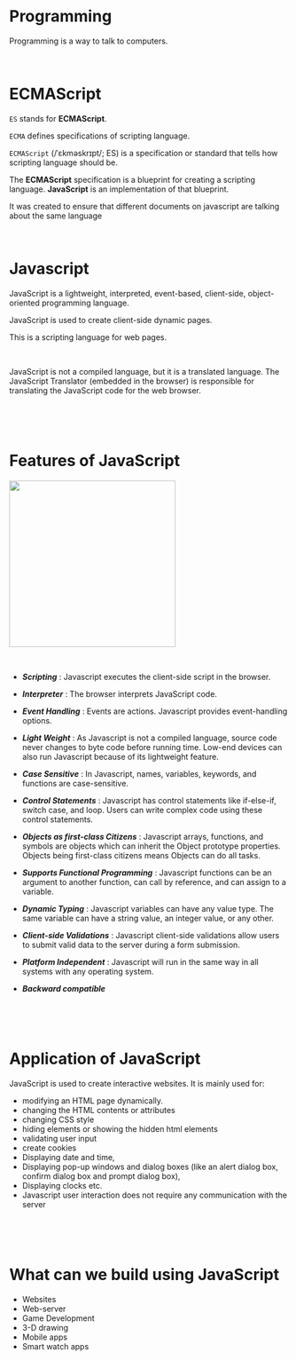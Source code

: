 # Programming

Programming is a way to talk to computers.

&nbsp;

# ECMAScript

`ES` stands for **ECMAScript**.

`ECMA` defines specifications of scripting language.

`ECMAScript` (/ˈɛkməskrɪpt/; ES) is a specification or standard that tells how scripting language should be.

The **ECMAScript** specification is a blueprint for creating a scripting language.
**JavaScript** is an implementation of that blueprint.

It was created to ensure that different documents on javascript are talking about the same language

&nbsp;

# Javascript

JavaScript is a lightweight, interpreted, event-based, client-side, object-oriented programming language.

JavaScript is used to create client-side dynamic pages.

This is a scripting language for web pages.

&nbsp;

JavaScript is not a compiled language, but it is a translated language. The JavaScript Translator (embedded in the browser) is responsible for translating the JavaScript code for the web browser.

&nbsp;

&nbsp;

# Features of JavaScript

<img src="../assets/features-of-js.png" height=300px>

&nbsp;

- **_Scripting_** : Javascript executes the client-side script in the browser.

- **_Interpreter_** : The browser interprets JavaScript code.

- **_Event Handling_** : Events are actions. Javascript provides event-handling options.

- **_Light Weight_** : As Javascript is not a compiled language, source code never changes to byte code before running time. Low-end devices can also run Javascript because of its lightweight feature.

- **_Case Sensitive_** : In Javascript, names, variables, keywords, and functions are case-sensitive.

- **_Control Statements_** : Javascript has control statements like if-else-if, switch case, and loop. Users can write complex code using these control statements.

* **_Objects as first-class Citizens_** : Javascript arrays, functions, and symbols are objects which can inherit the Object prototype properties. Objects being first-class citizens means Objects can do all tasks.

* **_Supports Functional Programming_** : Javascript functions can be an argument to another function, can call by reference, and can assign to a variable.

* **_Dynamic Typing_** : Javascript variables can have any value type. The same variable can have a string value, an integer value, or any other.

* **_Client-side Validations_** : Javascript client-side validations allow users to submit valid data to the server during a form submission.

* **_Platform Independent_** : Javascript will run in the same way in all systems with any operating system.

* **_Backward compatible_**

&nbsp;

&nbsp;

# Application of JavaScript

JavaScript is used to create interactive websites. It is mainly used for:

- modifying an HTML page dynamically.
- changing the HTML contents or attributes
- changing CSS style
- hiding elements or showing the hidden html elements
- validating user input
- create cookies
- Displaying date and time,
- Displaying pop-up windows and dialog boxes (like an alert dialog box, confirm dialog box and prompt dialog box),
- Displaying clocks etc.
- Javascript user interaction does not require any communication with the server

&nbsp;

&nbsp;

# What can we build using JavaScript

- Websites
- Web-server
- Game Development
- 3-D drawing
- Mobile apps
- Smart watch apps
